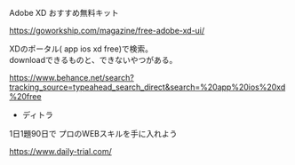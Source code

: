 

```

```


Adobe XD おすすめ無料キット    

https://goworkship.com/magazine/free-adobe-xd-ui/
    

XDのポータル( app ios xd free)で検索。    
downloadできるものと、できないやつがある。
    
https://www.behance.net/search?tracking_source=typeahead_search_direct&search=%20app%20ios%20xd%20free


- ディトラ    

1日1題90日で
プロのWEBスキルを手に入れよう
    

https://www.daily-trial.com/


